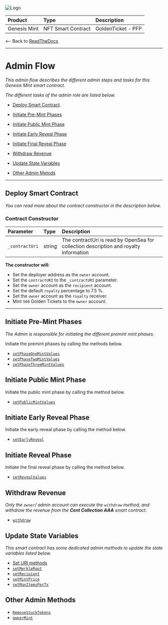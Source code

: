 ![Logo](https://www.centaurify.com/_next/image?url=%2Fimg%2Flogo%2Fcentaurify-logo.svg&w=1920&q=75)

| Product      | Type               | Description                |
| :--------    | :-------           | :------------------------- |
| Genesis Mint | NFT Smart Contract | GoldenTicket  - PFP        |

<-- Back to [ReadTheDocs](ReadTheDocs_Genesis_Mint.md#table-of-contents "Back to ReadTheDocs")

---

# Admin Flow

_This admin flow describes the different admin steps and tasks for this Genesis Mint smart contract._

_The different tasks of the admin role are listed below._

- [Deploy Smart Contract](#deploy-smart-contract).
- [Initiate Pre-Mint Phases](#initiate-pre-mint-phases)
- [Initiate Public Mint Phase](#initiate-public-mint-phase)
- [Initiate Early Reveal Phase](#initiate-early-reveal-phase)
- [Initiate Final Reveal Phase](#initiate-reveal-phase)
- [Withdraw Revenue](#withdraw-revenue)

- [Update State Variables](#update-state-variables)
- [Other Admin Metods](#other-admin-methods)

---

## Deploy Smart Contract  

_You can read more about the contract constructor in the description below._

### Contract Constructor  

| Parameter    | Type   | Description |
|:---------    | :----  | :---------- |
|`_contractUri`| string | The contractUri is read by OpenSea for collection description and royalty information|

**The constructor will:**  

- Set the deployer address as the `owner` account.
- Set the `contractURI` to the `_contractURI` parameter.
- Set the `owner` account as the `recipient` account.
- Set the default `royalty` percentage to 7.5 %.
- Set the `owner` account as the `royalty` receiver.
- Mint `500` Golden Tickets to the `owner` account.

---  

## Initiate Pre-Mint Phases  

_The Admin is responsible for initiating the different premint mint phases._  

Initiate the premint phases by calling the methods below.

- [`setPhaseOneMintValues`](./Methods_admin.md#setphaseonemintvalues)
- [`setPhaseTwoMintValues`](./Methods_admin.md#setphasetwomintvalues)
- [`setPhaseThreeMintValues`](./Methods_admin.md#setphasethreemintvalues)

## Initiate Public Mint Phase  

Initiate the public mint phase by calling the method below.  

- [`setPublicMintValues`](./Methods_admin.md#setpublicmintvalues)  

## Initiate Early Reveal Phase  

Initiate the early reveal phase by calling the method below.  

- [`setEarlyReveal`](./Methods_admin.md#setearlyrevealvalues)  

## Initiate Reveal Phase  

Initiate the final reveal phase by calling the method below.  

- [`setRevealValues`](./Methods_admin.md#setrevealvalues)  

## Withdraw Revenue  

_Only the `owner`/ admin account can execute the `withdraw` method, and withdraw the revenue from the **Cent Collection AAA** smart contract._

- [`withdraw`](./Methods_admin.md#withdraw)  

## Update State Variables  

_This smart contract has some dedicated admin methods to update the state variables listed below._  

- [Set URI methods](./Methods_admin.md#set-uri-methods)  
- [`setMerkleRoot`]()
- [`setRecipient`](./Methods_admin.md#setrecipient)
- [`setMintPrice`]()
- [`setMaxItemsPerTx`](./Methods_admin.md#setmaxitemspertx)

## Other Admin Methods  

- [`RemoveStuckTokens`]()
- [`ownerMint`]()  

